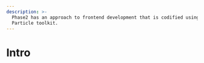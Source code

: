 ```yaml
---
description: >-
  Phase2 has an approach to frontend development that is codified using the
  Particle toolkit.
---
```


# Intro

